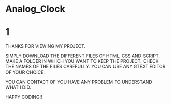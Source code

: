 # Analog_Clock
# 1

THANKS FOR VIEWING MY PROJECT.

SIMPLY DOWNLOAD THE DIFFERENT FILES OF HTML, CSS AND SCRIPT.
MAKE A FOLDER IN WHICH YOU WANT TO KEEP THE PROJECT.
CHECK THE NAMES OF THE FILES CAREFULLY.
YOU CAN  USE ANY GTEXT EDITOR OF YOUR CHOICE.

YOU CAN CONTACT OF YOU HAVE ANY PROBLEM TO UNDERSTAND WHAT I DID.

HAPPY CODING!!
